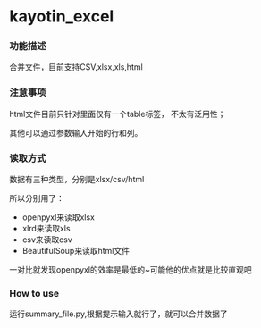 # kayotin_excel

### 功能描述

合并文件，目前支持CSV,xlsx,xls,html

### 注意事项
html文件目前只针对里面仅有一个table标签， 不太有泛用性；

其他可以通过参数输入开始的行和列。


### 读取方式
数据有三种类型，分别是xlsx/csv/html

所以分别用了：
- openpyxl来读取xlsx
- xlrd来读取xls
- csv来读取csv
- BeautifulSoup来读取html文件

一对比就发现openpyxl的效率是最低的~可能他的优点就是比较直观吧

### How to use
运行summary_file.py,根据提示输入就行了，就可以合并数据了







